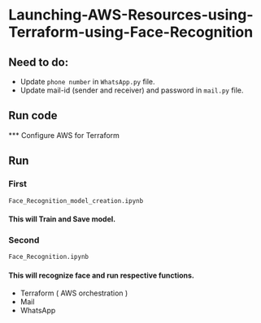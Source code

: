 # Launching-AWS-Resources-using-Terraform-using-Face-Recognition

## Need to do:

* Update `phone number` in `WhatsApp.py` file.
* Update mail-id (sender and receiver) and password in `mail.py` file.

## Run code

*** Configure AWS for Terraform

## Run

### First
```bash
Face_Recognition_model_creation.ipynb
```

#### This will Train and Save model.

### Second
```bash
Face_Recognition.ipynb
```

#### This will recognize face and run respective functions.

* Terraform ( AWS orchestration )
* Mail
* WhatsApp
